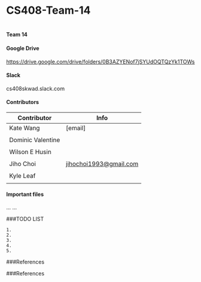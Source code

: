 # CS408-Team-14
# 
<!--

-->

**Team 14** 


#### Google Drive
https://drive.google.com/drive/folders/0B3AZYENof7jSYUdOQTQzYk1TOWs
<br />
#### Slack
cs408skwad.slack.com
<br />



#### Contributors
Contributor          | Info
-------------------- | -------------
Kate Wang            | [email]
	             | 
Dominic Valentine    | 
		     | 
Wilson E Husin       |
                     |                 
Jiho Choi            | jihochoi1993@gmail.com
		     |                     
Kyle Leaf            |
                     |



#### Important files
...
...
<br />



                     
<!--
	Jiho Choi
		Email	:	jihochoi1993@gmail.com
		Web		:	http://web.ics.purdue.edu/~choi296/
-->



###TODO LIST

	1.
	2.
	3.
	4.
	5.





###References




###References







<br />
<br />
<br />
<br />

<!--
 Copyright 2017, Purdue Univ.
-->
